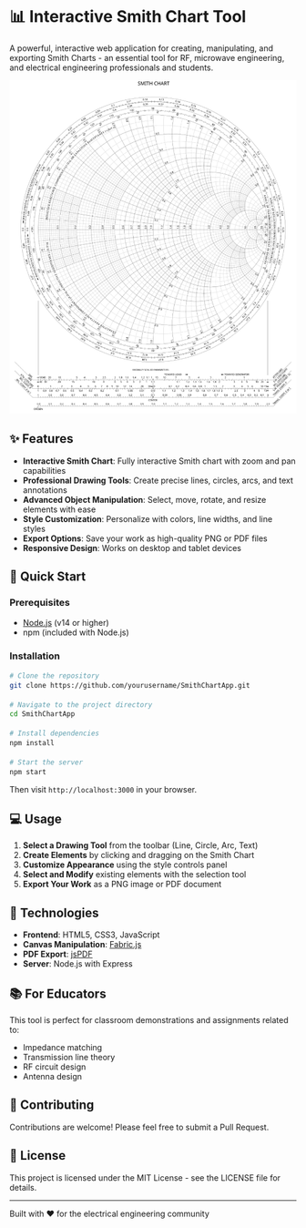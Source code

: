 # 📊 Interactive Smith Chart Tool

A powerful, interactive web application for creating, manipulating, and exporting Smith Charts - an essential tool for RF, microwave engineering, and electrical engineering professionals and students.

![Smith Chart](public/images/Smith_chart.png)

## ✨ Features

- **Interactive Smith Chart**: Fully interactive Smith chart with zoom and pan capabilities
- **Professional Drawing Tools**: Create precise lines, circles, arcs, and text annotations
- **Advanced Object Manipulation**: Select, move, rotate, and resize elements with ease
- **Style Customization**: Personalize with colors, line widths, and line styles
- **Export Options**: Save your work as high-quality PNG or PDF files
- **Responsive Design**: Works on desktop and tablet devices

## 🚀 Quick Start

### Prerequisites
- [Node.js](https://nodejs.org/) (v14 or higher)
- npm (included with Node.js)

### Installation

```bash
# Clone the repository
git clone https://github.com/yourusername/SmithChartApp.git

# Navigate to the project directory
cd SmithChartApp

# Install dependencies
npm install

# Start the server
npm start
```

Then visit `http://localhost:3000` in your browser.

## 💻 Usage

1. **Select a Drawing Tool** from the toolbar (Line, Circle, Arc, Text)
2. **Create Elements** by clicking and dragging on the Smith Chart
3. **Customize Appearance** using the style controls panel
4. **Select and Modify** existing elements with the selection tool
5. **Export Your Work** as a PNG image or PDF document

## 🔧 Technologies

- **Frontend**: HTML5, CSS3, JavaScript
- **Canvas Manipulation**: [Fabric.js](http://fabricjs.com/)
- **PDF Export**: [jsPDF](https://github.com/parallax/jsPDF)
- **Server**: Node.js with Express

## 📚 For Educators

This tool is perfect for classroom demonstrations and assignments related to:
- Impedance matching
- Transmission line theory
- RF circuit design
- Antenna design

## 🤝 Contributing

Contributions are welcome! Please feel free to submit a Pull Request.

## 📝 License

This project is licensed under the MIT License - see the LICENSE file for details.

---

Built with ❤️ for the electrical engineering community